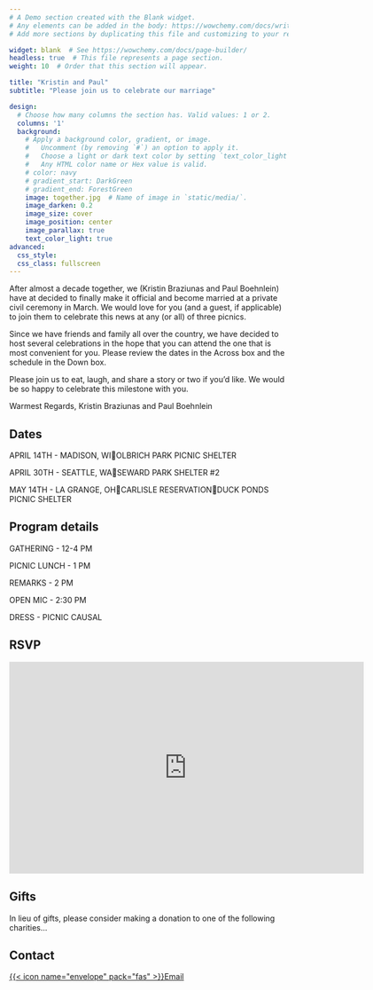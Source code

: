 ```yaml
---
# A Demo section created with the Blank widget.
# Any elements can be added in the body: https://wowchemy.com/docs/writing-markdown-latex/
# Add more sections by duplicating this file and customizing to your requirements.

widget: blank  # See https://wowchemy.com/docs/page-builder/
headless: true  # This file represents a page section.
weight: 10  # Order that this section will appear.

title: "Kristin and Paul"
subtitle: "Please join us to celebrate our marriage"

design:
  # Choose how many columns the section has. Valid values: 1 or 2.
  columns: '1'
  background:
    # Apply a background color, gradient, or image.
    #   Uncomment (by removing `#`) an option to apply it.
    #   Choose a light or dark text color by setting `text_color_light`.
    #   Any HTML color name or Hex value is valid.
    # color: navy
    # gradient_start: DarkGreen
    # gradient_end: ForestGreen
    image: together.jpg  # Name of image in `static/media/`.
    image_darken: 0.2
    image_size: cover
    image_position: center
    image_parallax: true
    text_color_light: true
advanced:
  css_style:
  css_class: fullscreen
---
```


After almost a decade together, we (Kristin Braziunas and Paul Boehnlein) have at decided to finally make it official and become married at a private civil ceremony in March. We would love for you (and a guest, if applicable) to join them to celebrate this news at any (or all) of three picnics.

Since we have friends and family all over the country, we have decided to host several celebrations in the hope that you can attend the one that is most convenient for you. Please review the dates in the Across box and the schedule in the Down box. 

Please join us to eat, laugh, and share a story or two if you’d like. We would be so happy to celebrate this milestone with you.

Warmest Regards,
Kristin Braziunas and Paul Boehnlein

## Dates

APRIL 14TH  - MADISON, WIOLBRICH PARK PICNIC SHELTER

APRIL 30TH  - SEATTLE, WASEWARD PARK SHELTER #2

MAY 14TH - LA GRANGE, OHCARLISLE RESERVATIONDUCK PONDS PICNIC SHELTER

## Program details

GATHERING - 12-4 PM

PICNIC LUNCH - 1 PM

REMARKS - 2 PM

OPEN MIC - 2:30 PM

DRESS - PICNIC CAUSAL

## RSVP

<iframe src="https://docs.google.com/forms/d/e/1FAIpQLSdfxuE2TDNIwbKIMo-Rt_qj1Pm84oSx4iYTWS2GIvHCyeHPrQ/viewform?embedded=true" width="640" height="382" frameborder="0" marginheight="0" marginwidth="0">Loading…</iframe>

## Gifts

In lieu of gifts, please consider making a donation to one of the following charities...

## Contact

[{{< icon name="envelope" pack="fas" >}}Email](mailto:paul.boehnlein@gmail.com)
